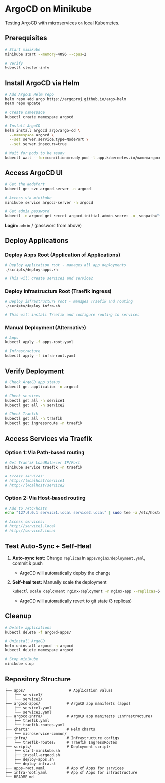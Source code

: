 # ArgoCD on Minikube

Testing ArgoCD with microservices on local Kubernetes.

## Prerequisites

```bash
# Start minikube
minikube start --memory=4096 --cpus=2

# Verify
kubectl cluster-info
```

## Install ArgoCD via Helm

```bash
# Add ArgoCD Helm repo
helm repo add argo https://argoproj.github.io/argo-helm
helm repo update

# Create namespace
kubectl create namespace argocd

# Install ArgoCD
helm install argocd argo/argo-cd \
  --namespace argocd \
  --set server.service.type=NodePort \
  --set server.insecure=true

# Wait for pods to be ready
kubectl wait --for=condition=ready pod -l app.kubernetes.io/name=argocd-server -n argocd --timeout=300s
```

## Access ArgoCD UI

```bash
# Get the NodePort
kubectl get svc argocd-server -n argocd

# Access via minikube
minikube service argocd-server -n argocd

# Get admin password
kubectl -n argocd get secret argocd-initial-admin-secret -o jsonpath="{.data.password}" | base64 -d && echo
```

**Login:** `admin` / (password from above)

## Deploy Applications

### Deploy Apps Root (Application of Applications)

```bash
# Deploy application root - manages all app deployments
./scripts/deploy-apps.sh

# This will create service1 and service2
```

### Deploy Infrastructure Root (Traefik Ingress)

```bash
# Deploy infrastructure root - manages Traefik and routing
./scripts/deploy-infra.sh

# This will install Traefik and configure routing to services
```

### Manual Deployment (Alternative)

```bash
# Apps
kubectl apply -f apps-root.yaml

# Infrastructure
kubectl apply -f infra-root.yaml
```

## Verify Deployment

```bash
# Check ArgoCD app status
kubectl get application -n argocd

# Check services
kubectl get all -n service1
kubectl get all -n service2

# Check Traefik
kubectl get all -n traefik
kubectl get ingressroute -n traefik
```

## Access Services via Traefik

### Option 1: Via Path-based routing

```bash
# Get Traefik LoadBalancer IP/Port
minikube service traefik -n traefik

# Access services:
# http://localhost/service1
# http://localhost/service2
```

### Option 2: Via Host-based routing

```bash
# Add to /etc/hosts
echo "127.0.0.1 service1.local service2.local" | sudo tee -a /etc/hosts

# Access services:
# http://service1.local
# http://service2.local
```

## Test Auto-Sync + Self-Heal

1. **Auto-sync test:** Change `replicas` in `apps/nginx/deployment.yaml`, commit & push

   - ArgoCD will automatically deploy the change

2. **Self-heal test:** Manually scale the deployment
   ```bash
   kubectl scale deployment nginx-deployment -n nginx-app --replicas=5
   ```
   - ArgoCD will automatically revert to git state (3 replicas)

## Cleanup

```bash
# Delete applications
kubectl delete -f argocd-apps/

# Uninstall ArgoCD
helm uninstall argocd -n argocd
kubectl delete namespace argocd

# Stop minikube
minikube stop
```

## Repository Structure

```
├── apps/                    # Application values
│   ├── service1/
│   └── service2/
├── argocd-apps/            # ArgoCD app manifests (apps)
│   ├── service1.yaml
│   └── service2.yaml
├── argocd-infra/           # ArgoCD app manifests (infrastructure)
│   ├── traefik.yaml
│   └── traefik-routes.yaml
├── charts/                 # Helm charts
│   └── microservice-common/
├── infra/                  # Infrastructure configs
│   └── traefik-routes/     # Traefik IngressRoutes
├── scripts/                # Deployment scripts
│   ├── start-minikube.sh
│   ├── install-argocd.sh
│   ├── deploy-apps.sh
│   └── deploy-infra.sh
├── apps-root.yaml          # App of Apps for services
├── infra-root.yaml         # App of Apps for infrastructure
└── README.md
```

